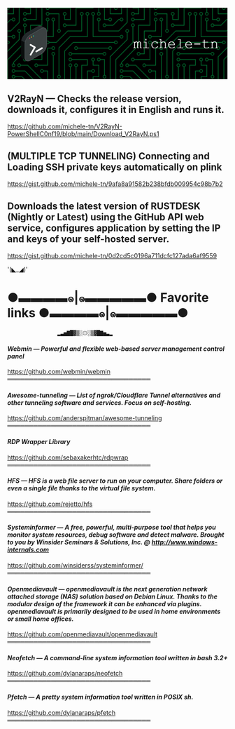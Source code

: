 ![Header](./github-header-image.png)

## V2RayN — Checks the release version, downloads it, configures it in English and runs it.
https://github.com/michele-tn/V2RayN-PowerShellC0nf19/blob/main/Download_V2RayN.ps1

## (MULTIPLE TCP TUNNELING) Connecting and Loading SSH private keys automatically on plink
https://gist.github.com/michele-tn/9afa8a91582b238bfdb009954c98b7b2

## Downloads the latest version of RUSTDESK (Nightly or Latest) using the GitHub API web service, configures application by setting the IP and keys of your self-hosted server.
https://gist.github.com/michele-tn/0d2cd5c0196a711dcfc127ada6af9559


'(◣_◢)'

#  ●▬▬▬▬๑|๑▬▬▬▬▬● **Favorite links** ●▬▬▬▬๑|๑▬▬▬▬▬●
                    ▂▃▅▇█▓▒░۞░▒▓█▇▅▃▂


#### *Webmin — Powerful and flexible web-based server management control panel*
https://github.com/webmin/webmin
═════════════════════════════════


#### *Awesome-tunneling — List of ngrok/Cloudflare Tunnel alternatives and other tunneling software and services. Focus on self-hosting.*
https://github.com/anderspitman/awesome-tunneling
═════════════════════════════════


#### *RDP Wrapper Library*
https://github.com/sebaxakerhtc/rdpwrap
═════════════════════════════════


#### *HFS — HFS is a web file server to run on your computer. Share folders or even a single file thanks to the virtual file system.*
https://github.com/rejetto/hfs
═════════════════════════════════


#### *Systeminformer — A free, powerful, multi-purpose tool that helps you monitor system resources, debug software and detect malware. Brought to you by Winsider Seminars & Solutions, Inc. @ http://www.windows-internals.com*
https://github.com/winsiderss/systeminformer/
═════════════════════════════════


#### *Openmediavault — openmediavault is the next generation network attached storage (NAS) solution based on Debian Linux. Thanks to the modular design of the framework it can be enhanced via plugins. openmediavault is primarily designed to be used in home environments or small home offices.*
https://github.com/openmediavault/openmediavault
═════════════════════════════════


#### *Neofetch — A command-line system information tool written in bash 3.2+*
https://github.com/dylanaraps/neofetch
═════════════════════════════════


#### *Pfetch — A pretty system information tool written in POSIX sh.*
https://github.com/dylanaraps/pfetch
═════════════════════════════════
